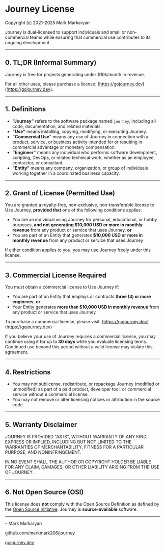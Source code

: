 # Journey License

Copyright (c) 2021-2025 Mark Markaryan

Journey is dual-licensed to support individuals and small or non-commercial teams while ensuring that commercial use contributes to its ongoing development.

---

## 0. TL;DR (Informal Summary)

Journey is free for projects generating under $10k/month in revenue.

For all other uses, please purchase a license: [https://gojourney.dev](https://gojourney.dev).

---

## 1. Definitions

- **"Journey"** refers to the software package named `journey`, including all code, documentation, and related materials.
- **"Use"** means installing, copying, modifying, or executing Journey.
- **"Commercial Use"** means any use of Journey in connection with a product, service, or business activity intended for or resulting in commercial advantage or monetary compensation.
- **"Engineer"** means any individual who performs software development, scripting, DevOps, or related technical work, whether as an employee, contractor, or consultant.
- **"Entity"** means any company, organization, or group of individuals working together in a coordinated business capacity.

---

## 2. Grant of License (Permitted Use)


You are granted a royalty-free, non-exclusive, non-transferable license to Use Journey, **provided that** one of the following conditions applies:

- You are an individual using Journey for personal, educational, or hobby purposes, **and not generating $10,000 USD or more in monthly revenue** from any product or service that uses Journey, **or**
- You are part of an Entity that generates **$10,000 USD or more  in monthly revenue** from any product or service that uses Journey

If either condition applies to you, you may use Journey freely under this license.


---

## 3. Commercial License Required

You must obtain a commercial license to Use Journey if:

- You are part of an Entity that employs or contracts **three (3) or more engineers**, **or**
- Your Entity generates **more than $10,000 USD in monthly revenue** from any product or service that uses Journey

To purchase a commercial license, please visit: [https://gojourney.dev](https://gojourney.dev)


If you believe your use of Journey requires a commercial license, you may continue using it for up to **30 days** while you evaluate licensing terms. Continued use beyond this period without a valid license may violate this agreement.

---

## 4. Restrictions

- You may not sublicense, redistribute, or repackage Journey (modified or unmodified) as part of a paid product, developer tool, or commercial service without a commercial license.
- You may not remove or alter licensing notices or attribution in the source code.

---

## 5. Warranty Disclaimer

JOURNEY IS PROVIDED "AS IS", WITHOUT WARRANTY OF ANY KIND, EXPRESS OR IMPLIED, INCLUDING BUT NOT LIMITED TO THE WARRANTIES OF MERCHANTABILITY, FITNESS FOR A PARTICULAR PURPOSE, AND NONINFRINGEMENT.

IN NO EVENT SHALL THE AUTHOR OR COPYRIGHT HOLDER BE LIABLE FOR ANY CLAIM, DAMAGES, OR OTHER LIABILITY ARISING FROM THE USE OF JOURNEY.

---

## 6. Not Open Source (OSI)

This license does **not** comply with the Open Source Definition as defined by the [Open Source Initiative](https://opensource.org/osd). Journey is **source-available** software.

---

– Mark Markaryan

[github.com/markmark206/journey](https://github.com/markmark206/journey)

[gojourney.dev](https://gojourney.dev)
